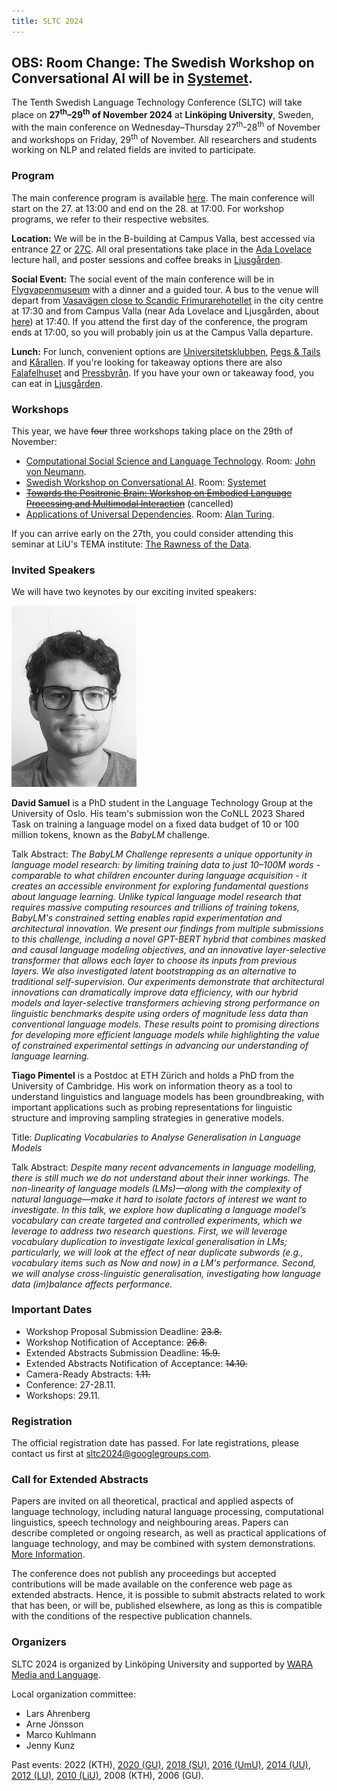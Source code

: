 ```yaml
---
title: SLTC 2024
---
```


## **OBS: Room Change: The Swedish Workshop on Conversational AI will be in [Systemet](https://link.mazemap.com/hoZtsktB)**.

The Tenth Swedish Language Technology Conference (SLTC) will take place on **27<sup>th</sup>–29<sup>th</sup> of November 2024** at **Linköping University**, Sweden, with the main conference on Wednesday–Thursday 27<sup>th</sup>-28<sup>th</sup> of November and workshops on Friday, 29<sup>th</sup> of November. All researchers and students working on NLP and related fields are invited to participate. 


### Program

The main conference program is available [here](https://sltc2024.github.io/schema.html). The main conference will start on the 27. at 13:00 and end on the 28. at 17:00. For workshop programs, we refer to their respective websites. 

**Location:** We will be in the B-building at Campus Valla, best accessed via entrance [27](https://link.mazemap.com/YTslGjcU) or [27C](https://link.mazemap.com/9vvAa1q7). All oral presentations take place in the [Ada Lovelace](https://link.mazemap.com/jbZlc2rS) lecture hall, and poster sessions and coffee breaks in [Ljusgården](https://link.mazemap.com/8HwwYcHB). 

**Social Event:** The social event of the main conference will be in [Flygvapenmuseum](https://flygvapenmuseum.se) with a dinner and a guided tour. A bus to the venue will depart from [Vasavägen close to Scandic Frimurarehotellet](https://maps.app.goo.gl/YiGRQfH3XSsNA43a8) in the city centre at 17:30 and from Campus Valla (near Ada Lovelace and Ljusgården, about [here](https://link.mazemap.com/ERJ9eBud)) at 17:40. If you attend the first day of the conference, the program ends at 17:00, so you will probably join us at the Campus Valla departure. 

**Lunch:** For lunch, convenient options are [Universitetsklubben](https://maps.app.goo.gl/k4xGBfmJ5ufm61Wb9), [Pegs & Tails](https://maps.app.goo.gl/w7aqF1bLzDk3MH9K9) and [Kårallen](https://g.co/kgs/VsTwYfU). If you're looking for takeaway options there are also [Falafelhuset](https://maps.app.goo.gl/XcuW3vMYd5d36hRy5) and [Pressbyrån](https://maps.app.goo.gl/UB5HbUzr24BNzuuW9). If you have your own or takeaway food, you can eat in [Ljusgården](https://link.mazemap.com/8HwwYcHB). 

### Workshops

This year, we have ~~four~~ three workshops taking place on the 29th of November:  

* [Computational Social Science and Language Technology](https://sites.google.com/view/css-language-tech-workshop). Room: [John von Neumann](https://link.mazemap.com/CQpwM9mB).
* [Swedish Workshop on Conversational AI](https://sites.google.com/view/sw-conv-ai-2024/home). Room: [Systemet](https://link.mazemap.com/hoZtsktB)
* ~~[Towards the Positronic Brain: Workshop on Embodied Language Processing and Multimodal Interaction](https://gu-clasp.github.io/language-and-perception/events/positronic-brain/)~~ (cancelled)
* [Applications of Universal Dependencies](https://udapp-sltc-2024.github.io). Room: [Alan Turing](https://link.mazemap.com/iNCSUvXo).

If you can arrive early on the 27th, you could consider attending this seminar at LiU's TEMA institute: [The Rawness of the Data](https://liu.se/en/event/datalab-12-the-rawness-of-the-data).


### Invited Speakers

We will have two keynotes by our exciting invited speakers: 

<img src="pictures/david.jpeg" alt="david" width="200"/>

**David Samuel** is a PhD student in the Language Technology Group at the University of Oslo. His team's submission won the CoNLL 2023 Shared Task on training a language model on a fixed data budget of 10 or 100 million tokens, known as the *BabyLM* challenge. 

Talk Abstract: *The BabyLM Challenge represents a unique opportunity in language model research: by limiting training data to just 10–100M words - comparable to what children encounter during language acquisition - it creates an accessible environment for exploring fundamental questions about language learning. Unlike typical language model research that requires massive computing resources and trillions of training tokens, BabyLM's constrained setting enables rapid experimentation and architectural innovation. We present our findings from multiple submissions to this challenge, including a novel GPT-BERT hybrid that combines masked and causal language modeling objectives, and an innovative layer-selective transformer that allows each layer to choose its inputs from previous layers. We also investigated latent bootstrapping as an alternative to traditional self-supervision. Our experiments demonstrate that architectural innovations can dramatically improve data efficiency, with our hybrid models and layer-selective transformers achieving strong performance on linguistic benchmarks despite using orders of magnitude less data than conventional language models. These results point to promising directions for developing more efficient language models while highlighting the value of constrained experimental settings in advancing our understanding of language learning.*

**Tiago Pimentel** is a Postdoc at ETH Zürich and holds a PhD from the University of Cambridge. His work on information theory as a tool to understand linguistics and language models has been groundbreaking, with important applications such as probing representations for linguistic structure and improving sampling strategies in generative models.

Title: *Duplicating Vocabularies to Analyse Generalisation in Language Models*

Talk Abstract: *Despite many recent advancements in language modelling, there is still much we do not understand about their inner workings. The non-linearity of language models (LMs)—along with the complexity of natural language—make it hard to isolate factors of interest we want to investigate. In this talk, we explore how duplicating a language model’s vocabulary can create targeted and controlled experiments, which we leverage to address two research questions. First, we will leverage vocabulary duplication to investigate lexical generalisation in LMs; particularly, we will look at the effect of near duplicate subwords (e.g., vocabulary items such as Now and now) in a LM's performance. Second, we will analyse cross-linguistic generalisation, investigating how language data (im)balance affects performance.*

### Important Dates

* Workshop Proposal Submission Deadline: ~~23.8.~~
* Workshop Notification of Acceptance: ~~26.8.~~
* Extended Abstracts Submission Deadline: ~~15.9.~~
* Extended Abstracts Notification of Acceptance: ~~14.10.~~
* Camera-Ready Abstracts: ~~1.11.~~ 
* Conference: 27-28.11. 
* Workshops: 29.11.

### Registration

The official registration date has passed. For late registrations, please contact us first at sltc2024@googlegroups.com.

### Call for Extended Abstracts

Papers are invited on all theoretical, practical and applied aspects of language technology, including natural language processing, computational linguistics, speech technology and neighbouring areas. Papers can describe completed or ongoing research, as well as practical applications of language technology, and may be combined with system demonstrations. [More Information](cfp).

The conference does not publish any proceedings but accepted contributions will be made available on the conference web page as extended abstracts. Hence, it is possible to submit abstracts related to work that has been, or will be, published elsewhere, as long as this is compatible with the conditions of the respective publication channels.

### Organizers 

SLTC 2024 is organized by Linköping University and supported by [WARA Media and Language](https://wasp-sweden.org/industrial-cooperation/research-arenas/wara-media-and-language/).  

Local organization committee: 
* Lars Ahrenberg
* Arne Jönsson
* Marco Kuhlmann
* Jenny Kunz

Past events: 2022 (KTH), [2020 (GU)](https://spraakbanken.gu.se/en/sltc2020), [2018 (SU)](https://sltc2018.su.se), [2016 (UmU)](http://sltc2016.cs.umu.se), [2014 (UU)](https://www2.lingfil.uu.se/SLTC2014/), [2012 (LU)](https://nlp.cs.lth.se/events/sltc-2012/), [2010 (LiU)](https://www.ida.liu.se/conferences/sltc2010/), 2008 (KTH), 2006 (GU).

